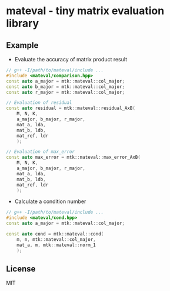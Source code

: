 # mateval - tiny matrix evaluation library

## Example

- Evaluate the accuracy of matrix product result
```cpp
// g++ -I/path/to/mateval/include ...
#include <mateval/comparison.hpp>
const auto a_major = mtk::mateval::col_major;
const auto b_major = mtk::mateval::col_major;
const auto r_major = mtk::mateval::col_major;

// Evaluation of residual
const auto residual = mtk::mateval::residual_AxB(
    M, N, K,
    a_major, b_major, r_major,
    mat_a, lda,
    mat_b, ldb,
    mat_ref, ldr
    );

// Evaluation of max_error
const auto max_error = mtk::mateval::max_error_AxB(
    M, N, K,
    a_major, b_major, r_major,
    mat_a, lda,
    mat_b, ldb,
    mat_ref, ldr
    );
```

- Calculate a condition number
```cpp
// g++ -I/path/to/mateval/include ...
#include <mateval/cond.hpp>
const auto a_major = mtk::mateval::col_major;

const auto cond = mtk::mateval::cond(
    m, n, mtk::mateval::col_major,
    mat_a, m, mtk::mateval::norm_1
    );
```

## License
MIT
